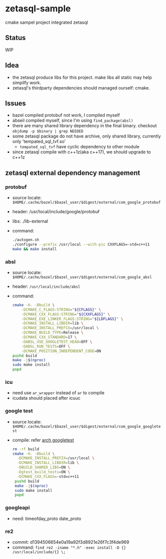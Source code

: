 # zetasql-sample

cmake sampel project integrated zetasql

## Status
WIP

## Idea
+ the zetasql produce libs for this project. make libs all static may help simpilfy work.
+ zetasql's thirdparty dependencies should managed ourself: cmake.

## Issues
+ bazel compiled protobuf not work, I compiled myself
+ abseil compiled myself, since I'm using `find_package(absl)`
+ there are many shared library dependency in the final binary. checkout `objdump -p $binary | grep NEEDED`
+ some zetasql package do not have archive, only shared library, currently only 'tempated_sql_tvf.so'
  - `tempated_sql_tvf` have cyclic dependency to other module
+ since zetasql compile with c++1z(aka c++17), we should upgrade to c++1z

## zetasql external dependency management

### protobuf

- source locate: `$HOME/.cache/bazel/$bazel_user/$digest/external/com_google_protobuf`
- header: /usr/local/include/google/protobuf
- libs: ./lib-external
- command:

  ```bash
  ./autogen.sh
  ./configure --prefix /usr/local --with-pic CXXFLAGS=-std=c++11
  make && make install
  ```

### absl

- source locate: `$HOME/.cache/bazel/$bazel_user/$digest/external/com_google_absl`
- header: `/usr/local/include/absl`
- command:

  ```bash
  cmake -H. -Bbuild \
      -DCMAKE_C_FLAGS:STRING="${CFLAGS}" \
      -DCMAKE_CXX_FLAGS:STRING="${CXXFLAGS}" \
      -DCMAKE_EXE_LINKER_FLAGS:STRING="${LDFLAGS}" \
      -DCMAKE_INSTALL_LIBDIR=lib \
      -DCMAKE_INSTALL_PREFIX=/usr/local \
      -DCMAKE_BUILD_TYPE=Release \
      -DCMAKE_CXX_STANDARD=17 \
      -DABSL_USE_GOOGLETEST_HEAD=OFF \
      -DABSL_RUN_TESTS=OFF \
      -DCMAKE_POSITION_INDEPENDENT_CODE=ON
  pushd build
  make -j$(nproc)
  sudo make install
  popd
  ```

### icu

- need use `ar_wrapper` instead of `ar` to compile
- icudata should placed after icuuc

### google test

- source locate: `$HOME/.cache/bazel/$bazel_user/$digest/external/com_google_googletest`
- compile: refer [arch googletest](https://github.com/archlinux/svntogit-community/blob/packages/gtest/trunk/PKGBUILD)

  ```bash
  rm -rf build
  cmake -H. -Bbuild \
    -DCMAKE_INSTALL_PREFIX=/usr/local \
    -DCMAKE_INSTALL_LIBDIR=lib \
    -DBUILD_SHARED_LIBS=ON \
    -Dgtest_build_tests=ON \
    -DCMAKE_CXX_FLAGS=-std=c++11
   pushd build
   make -j$(nproc)
   sudo make install
   popd
   ```

### googleapi
- need: timeofday_proto date_proto

### re2
- commit: d1394506654e0a19a92f3d8921e26f7c3f4de969
- command: `find re2 -iname "*.h" -exec install -D {} /usr/local/include/{} \;`

